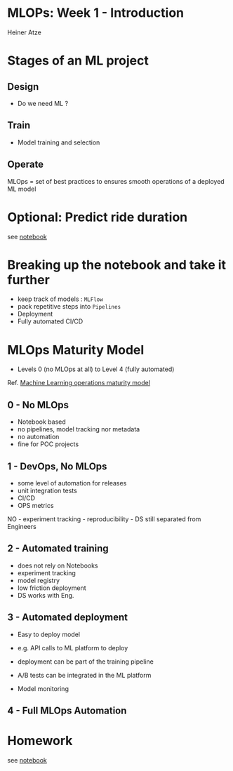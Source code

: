 # MLOPs: Week 1 - Introduction
Heiner Atze

# Stages of an ML project

## Design

- Do we need ML ?

## Train

- Model training and selection

## Operate

MLOps = set of best practices to ensures smooth operations of a deployed
ML model

# Optional: Predict ride duration

see [notebook](./train_model/duration_predicion.ipynb)

# Breaking up the notebook and take it further

- keep track of models : `MLFlow`
- pack repetitive steps into `Pipelines`
- Deployment
- Fully automated CI/CD

# MLOps Maturity Model

- Levels 0 (no MLOps at all) to Level 4 (fully automated)

Ref. [Machine Learning operations maturity
model](https://learn.microsoft.com/en-us/azure/architecture/ai-ml/guide/mlops-maturity-model)

## 0 - No MLOps

- Notebook based
- no pipelines, model tracking nor metadata
- no automation
- fine for POC projects

## 1 - DevOps, No MLOps

- some level of automation for releases
- unit integration tests
- CI/CD
- OPS metrics

NO - experiment tracking - reproducibility - DS still separated from
Engineers

## 2 - Automated training

- does not rely on Notebooks
- experiment tracking
- model registry
- low friction deployment
- DS works with Eng.

## 3 - Automated deployment

- Easy to deploy model

- e.g. API calls to ML platform to deploy

- deployment can be part of the training pipeline

- A/B tests can be integrated in the ML platform

- Model monitoring

## 4 - Full MLOps Automation

# Homework

see
[notebook](https://nbviewer.org/github/kantundpeterpan/zcdemlops/blob/main/week1/train_model/duration_prediction_yellow.ipynb)
